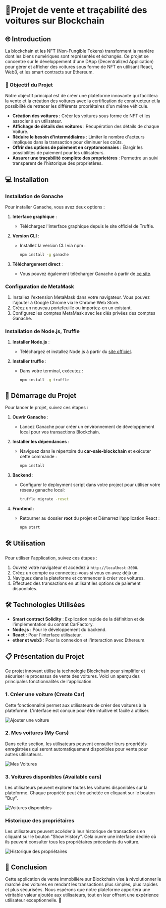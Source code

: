 #  🚙Projet de vente et traçabilité des voitures sur Blockchain

## 🌐 Introduction

La blockchain et les NFT (Non-Fungible Tokens) transforment la manière dont les biens numériques sont représentés et échangés. Ce projet se concentre sur le développement d'une DApp (Decentralized Application) pour gérer et afficher des voitures sous forme de NFT en utilisant React, Web3, et les smart contracts sur Ethereum.

### 🎯 Objectif du Projet

Notre objectif principal est de créer une plateforme innovante qui facilitera la vente et la création des voitures avec la certification de constructeur et la possibilité de retracer les différents propriétaires d'un même véhicule.

- **Création des voitures** : Créer les voitures sous forme de NFT et les associer à un utilisateur.
- **Affichage de détails des voitures** : Récupération des détails de chaque Voiture.
- **Réduire le besoin d'intermédiaires** : Limiter le nombre d'acteurs impliqués dans la transaction pour diminuer les coûts.
- **Offrir des options de paiement en cryptomonnaies** : Élargir les possibilités de paiement pour les utilisateurs.
- **Assurer une traçabilité complète des proprietères** : Permettre un suivi transparent de l'historique des proprietères.


## 💻 Installation

### Installation de Ganache

Pour installer Ganache, vous avez deux options :

1. **Interface graphique** :
   - Téléchargez l'interface graphique depuis le site officiel de Truffle.

2. **Version CLI** :
   - Installez la version CLI via npm :
     ```bash
     npm install -g ganache
     ```

3. **Téléchargement direct** :
   - Vous pouvez également télécharger Ganache à partir de [ce site](https://archive.trufflesuite.com/ganache/).

### Configuration de MetaMask

1. Installez l'extension MetaMask dans votre navigateur. Vous pouvez l'ajouter à Google Chrome via le Chrome Web Store.
2. Créez un nouveau portefeuille ou importez-en un existant.
3. Configurez les comptes MetaMask avec les clés privées des comptes Ganache.

### Installation de Node.js, Truffle

1. **Installer Node.js** :
   - Téléchargez et installez Node.js à partir du [site officiel](https://nodejs.org/).

2. **Installer truffle** :
   - Dans votre terminal, exécutez :
     ```bash
     npm install -g truffle
     ```

## 🚀 Démarrage du Projet

Pour lancer le projet, suivez ces étapes :

1. **Ouvrir Ganache** :
   - Lancez Ganache pour créer un environnement de développement local pour vos transactions Blockchain.
  
2. **Installer les dépendances** :
    - Naviguez dans le répertoire du **car-sale-blockchain** et exécuter cette commande :
       ```bash
       npm install 
       ```

2. **Backend** :
   - Configurer le deployment script dans votre project pour utiliser votre réseau ganache local:
     ```bash
     truffle migrate -reset
     ```

3. **Frontend** :
   - Retourner au dossier **root** du projet et Démarrez l'application React :
     ```bash
     npm start
     ```


## 🛠️ Utilisation

Pour utiliser l'application, suivez ces étapes :

1. Ouvrez votre navigateur et accédez à `http://localhost:3000`.
2. Créez un compte ou connectez-vous si vous en avez déjà un.
3. Naviguez dans la plateforme et commencer à créer vos voitures.
4. Effectuez des transactions en utilisant les options de paiement disponibles.

## 🛠️ Technologies Utilisées

- **Smart contract Solidity** : Explication rapide de la définition et de l'implémentation du contrat CarFactory.
- **Node.js** : Pour le développement du backend.
- **React** : Pour l'interface utilisateur.
- **ether et web3** : Pour la connexion et l'interaction avec Ethereum.
  
## 📋 Présentation du Projet

Ce projet innovant utilise la technologie Blockchain pour simplifier et sécuriser le processus de vente des voitures. Voici un aperçu des principales fonctionnalités de l'application.

### 1. Créer une voiture (Create Car)

Cette fonctionnalité permet aux utilisateurs de créer des voitures à la plateforme. L'interface est conçue pour être intuitive et facile à utiliser.

![Ajouter une voiture](images/create-car.png)

### 2. Mes voitures (My Cars)

Dans cette section, les utilisateurs peuvent consulter leurs propriétés enregistrées qui seront automatiquement disponibles pour vente pour autres utilisateurs.

![Mes Voitures](images/my_car.png)


### 3. Voitures disponibles (Available cars)

Les utilisateurs peuvent explorer toutes les voitures disponibles sur la plateforme. Chaque propriété peut être achetée en cliquant sur le bouton "Buy".

![Voitures disponibles](images/acceuil.png)

### Historique des propriétaires

Les utilisateurs peuvent accéder à leur historique de transactions en cliquant sur le bouton "Show History". Cela ouvre une interface dédiée où ils peuvent consulter tous les propriétaires précedants du voiture.

![Historique des propriétaires](images/car-history.png)

## 🏁 Conclusion

Cette application de vente immobilière sur Blockchain vise à révolutionner le marché des voitures en rendant les transactions plus simples, plus rapides et plus sécurisées. Nous espérons que notre plateforme apportera une véritable valeur ajoutée aux utilisateurs, tout en leur offrant une expérience utilisateur exceptionnelle. 🌟
